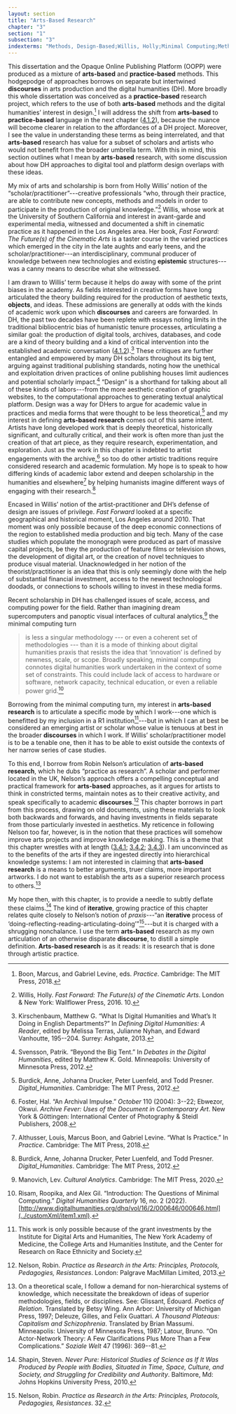 ```yaml
---
layout: section
title: "Arts-Based Research"
chapter: "3"
section: "1"
subsection: "3"
indexterms: "Methods, Design-Based;Willis, Holly;Minimal Computing;Methods, Arts-Based"
---
```


This dissertation and the Opaque Online Publishing Platform (OOPP) were produced as a mixture of <span data-tooltip aria-haspopup="true" class="has-tip" data-disable-hover="false" tabindex="1" title="Arts-based methods refer to any research method that applies creative activity as a research method. This can include traditional arts like painting, sculpture, or dance, or more complex conceptual or multi-media approaches."><b>arts-based</b></span> and <span data-tooltip aria-haspopup="true" class="has-tip" data-disable-hover="false" tabindex="1" title="Practice-based research refers to methodologies that entwine various non-lingual, non-theoretical approaches to answer research questions. Arts-based and design-based research both fit under the umbrella of practice-based research."><b>practice-based</b></span> methods. This hodgepodge of approaches borrows on separate but intertwined <span data-tooltip aria-haspopup="true" class="has-tip" data-disable-hover="false" tabindex="1" title="Discourse refers to a scholarly conversation which occurs in a field of knowledge production. I use it in a Foucauldian sense, to convey the agreed upon modes and objects of discussion which are taken for granted in a community or scholarly field."><b>discourses</b></span> in arts production and the digital humanities (DH). More broadly this whole dissertation was conceived as a <span data-tooltip aria-haspopup="true" class="has-tip" data-disable-hover="false" tabindex="1" title="Practice-based research refers to methodologies that entwine various non-lingual, non-theoretical approaches to answer research questions. Arts-based and design-based research both fit under the umbrella of practice-based research."><b>practice-based</b></span> research project, which refers to the use of both <span data-tooltip aria-haspopup="true" class="has-tip" data-disable-hover="false" tabindex="1" title="Arts-based methods refer to any research method that applies creative activity as a research method. This can include traditional arts like painting, sculpture, or dance, or more complex conceptual or multi-media approaches."><b>arts-based</b></span> methods and the digital humanities’ interest in design.[^fn1] I will address the shift from <span data-tooltip aria-haspopup="true" class="has-tip" data-disable-hover="false" tabindex="1" title="Arts-based methods refer to any research method that applies creative activity as a research method. This can include traditional arts like painting, sculpture, or dance, or more complex conceptual or multi-media approaches."><b>arts-based</b></span> to <span data-tooltip aria-haspopup="true" class="has-tip" data-disable-hover="false" tabindex="1" title="Practice-based research refers to methodologies that entwine various non-lingual, non-theoretical approaches to answer research questions. Arts-based and design-based research both fit under the umbrella of practice-based research."><b>practice-based</b></span> language in the next chapter (<a href="{{ site.baseurl }}/dissertation/4_1_2}}">4.1.2</a>), because the nuance will become clearer in relation to the affordances of a DH project. Moreover, I see the value in understanding these terms as being interrelated, and that <span data-tooltip aria-haspopup="true" class="has-tip" data-disable-hover="false" tabindex="1" title="Arts-based methods refer to any research method that applies creative activity as a research method. This can include traditional arts like painting, sculpture, or dance, or more complex conceptual or multi-media approaches."><b>arts-based</b></span> research has value for a subset of scholars and artists who would not benefit from the broader umbrella term. With this in mind, this section outlines what I mean by <span data-tooltip aria-haspopup="true" class="has-tip" data-disable-hover="false" tabindex="1" title="Arts-based methods refer to any research method that applies creative activity as a research method. This can include traditional arts like painting, sculpture, or dance, or more complex conceptual or multi-media approaches."><b>arts-based</b></span> research, with some discussion about how DH approaches to digital tool and platform design overlaps with these ideas.

My mix of arts and scholarship is born from Holly Willis’ notion of the “scholar/practitioner”---creative professionals “who, through their practice, are able to contribute new concepts, methods and models in order to participate in the production of original knowledge.”[^fn2]  Willis, whose work at the University of Southern California and interest in avant-garde and experimental media, witnessed and documented a shift in cinematic practice as it happened in the Los Angeles area. Her book, *Fast Forward: The Future(s) of the Cinematic Arts* is a taster course in the varied practices which emerged in the city in the late aughts and early teens, and the scholar/practitioner---an interdisciplinary, communal producer of knowledge between new technologies and existing <span data-tooltip aria-haspopup="true" class="has-tip" data-disable-hover="false" tabindex="1" title="Epistemics is a philosophical term referring to the study of knowledge. I use it to talk about the entwined practices of scientific culture, its arguments, and its methodologies."><b>epistemic</b></span> structures---was a canny means to describe what she witnessed.

I am drawn to Willis’ term because it helps do away with some of the print biases in the academy. As fields interested in creative forms have long articulated the theory building required for the production of aesthetic texts, <span data-tooltip aria-haspopup="true" class="has-tip" data-disable-hover="false" tabindex="1" title="I use the term research object to refer to a  relationship between a researcher and what they research. An object is a non-human thing that a researcher can define or characterize within a disciplinary field or discourse."><b>objects</b></span>, and ideas. These admissions are generally at odds with the kinds of academic work upon which <span data-tooltip aria-haspopup="true" class="has-tip" data-disable-hover="false" tabindex="1" title="Discourse refers to a scholarly conversation which occurs in a field of knowledge production. I use it in a Foucauldian sense, to convey the agreed upon modes and objects of discussion which are taken for granted in a community or scholarly field."><b>discourses</b></span> and careers are forwarded. In DH, the past two decades have been replete with essays noting limits in the traditional bibliocentric bias of humanistic tenure processes, articulating a similar goal: the production of digital tools, archives, databases, and code are a kind of theory building and a kind of critical intervention into the established academic conversation (<a href="{{ site.baseurl }}/dissertation/4_1_2}}">4.1.2</a>).[^fn3]  These critiques are further entangled and empowered by many DH scholars throughout its big tent, arguing against traditional publishing standards, noting how the unethical and exploitation driven practices of online publishing houses limit audiences and potential scholarly impact.[^fn4] “Design” is a shorthand for talking about all of these kinds of labors---from the more aesthetic creation of graphic websites, to the computational approaches to generating textual analytical platform. Design was a way for DHers to argue for academic value in practices and media forms that were thought to be less theoretical,[^fn5] and my interest in defining <span data-tooltip aria-haspopup="true" class="has-tip" data-disable-hover="false" tabindex="1" title="Arts-based methods refer to any research method that applies creative activity as a research method. This can include traditional arts like painting, sculpture, or dance, or more complex conceptual or multi-media approaches."><b>arts-based research</b></span> comes out of this same intent. Artists have long developed work that is deeply theoretical, historically significant, and culturally critical, and their work is often more than just the creation of that art piece, as they require research, experimentation, and exploration. Just as the work in this chapter is indebted to artist engagements with the archive,[^fn6] so too do other artistic traditions require considered research and academic formulation. My hope is to speak to how differing kinds of academic labor extend and deepen scholarship in the humanities and elsewhere[^fn7] by helping humanists imagine different ways of engaging with their research.[^fn8] 

Encased in Willis’ notion of the artist-practitioner and DH’s defense of design are issues of privilege. *Fast Forward* looked at a specific geographical and historical moment, Los Angeles around 2010. That moment was only possible because of the deep economic connections of the region to established media production and big tech. Many of the case studies which populate the monograph were produced as part of massive capital projects, be they the production of feature films or television shows, the development of digital art, or the creation of novel techniques to produce visual material. Unacknowledged in her notion of the theorist/practitioner is an idea that this is only seemingly done with the help of substantial financial investment, access to the newest technological doodads, or connections to schools willing to invest in these media forms.

Recent scholarship in DH has challenged issues of scale, access, and computing power for the field. Rather than imagining dream supercomputers and panoptic visual interfaces of cultural analytics,[^fn9] the minimal computing turn

>is less a singular methodology --- or even a coherent set of methodologies --- than it is a mode of thinking about digital humanities praxis that resists the idea that ‘innovation’ is defined by newness, scale, or scope. Broadly speaking, minimal computing connotes digital humanities work undertaken in the context of some set of constraints. This could include lack of access to hardware or software, network capacity, technical education, or even a reliable power grid.[^fn10]

Borrowing from the minimal computing turn, my interest in <span data-tooltip aria-haspopup="true" class="has-tip" data-disable-hover="false" tabindex="1" title="Arts-based methods refer to any research method that applies creative activity as a research method. This can include traditional arts like painting, sculpture, or dance, or more complex conceptual or multi-media approaches."><b>arts-based research</b></span> is to articulate a specific mode by which I work---one which is benefitted by my inclusion in a R1 institution[^fn11]---but in which I can at best be considered an emerging artist or scholar whose value is tenuous at best in the broader <span data-tooltip aria-haspopup="true" class="has-tip" data-disable-hover="false" tabindex="1" title="Discourse refers to a scholarly conversation which occurs in a field of knowledge production. I use it in a Foucauldian sense, to convey the agreed upon modes and objects of discussion which are taken for granted in a community or scholarly field."><b>discourses</b></span> in which I work. If Willis’ scholar/practitioner model is to be a tenable one, then it has to be able to exist outside the contexts of her narrow series of case studies.

To this end, I borrow from Robin Nelson’s articulation of <span data-tooltip aria-haspopup="true" class="has-tip" data-disable-hover="false" tabindex="1" title="Arts-based methods refer to any research method that applies creative activity as a research method. This can include traditional arts like painting, sculpture, or dance, or more complex conceptual or multi-media approaches."><b>arts-based research</b></span>, which he dubs “practice as research”. A scholar and performer located in the UK, Nelson’s approach offers a compelling conceptual and practical framework for <span data-tooltip aria-haspopup="true" class="has-tip" data-disable-hover="false" tabindex="1" title="Arts-based methods refer to any research method that applies creative activity as a research method. This can include traditional arts like painting, sculpture, or dance, or more complex conceptual or multi-media approaches."><b>arts-based</b></span> approaches, as it argues for artists to think in constricted terms, maintain notes as to their creative activity, and speak specifically to academic <span data-tooltip aria-haspopup="true" class="has-tip" data-disable-hover="false" tabindex="1" title="Discourse refers to a scholarly conversation which occurs in a field of knowledge production. I use it in a Foucauldian sense, to convey the agreed upon modes and objects of discussion which are taken for granted in a community or scholarly field."><b>discourses</b></span>.[^fn12] This chapter borrows in part from this process, drawing on old documents, using these materials to look both backwards and forwards, and having investments in fields separate from those particularly invested in aesthetics. My reticence in following Nelson too far, however, is in the notion that these practices will somehow improve arts projects and improve knowledge making. This is a theme that this chapter wrestles with at length (<a href="{{ site.baseurl }}/dissertation/3_4_1}}">3.4.1</a>; <a href="{{ site.baseurl }}/dissertation/3_4_2}}">3.4.2</a>; <a href="{{ site.baseurl }}/dissertation/3_4_3}}">3.4.3</a>). I am unconvinced as to the benefits of the arts if they are ingested directly into hierarchical knowledge systems: I am not interested in claiming that <span data-tooltip aria-haspopup="true" class="has-tip" data-disable-hover="false" tabindex="1" title="Arts-based methods refer to any research method that applies creative activity as a research method. This can include traditional arts like painting, sculpture, or dance, or more complex conceptual or multi-media approaches."><b>arts-based research</b></span> is a means to better arguments, truer claims, more important artworks. I do not want to establish the arts as a superior research process to others.[^fn13]

My hope then, with this chapter, is to provide a needle to subtly deflate these claims.[^fn14] The kind of <span data-tooltip aria-haspopup="true" class="has-tip" data-disable-hover="false" tabindex="1" title="Iterative, here, refers to a process of learning in which completed projects are analyzed after their completion. This analysis allows for future projects to be more successful, and to address new, but related concepts."><b>iterative</b></span>, growing practice of this chapter relates quite closely to Nelson’s notion of *praxis*---“an <span data-tooltip aria-haspopup="true" class="has-tip" data-disable-hover="false" tabindex="1" title="Iterative, here, refers to a process of learning in which completed projects are analyzed after their completion. This analysis allows for future projects to be more successful, and to address new, but related concepts."><b>iterative</b></span> process of ‘doing-reflecting-reading-articulating-doing’”[^fn15]---but it is charged with a shrugging nonchalance. I use the term <span data-tooltip aria-haspopup="true" class="has-tip" data-disable-hover="false" tabindex="1" title="Arts-based methods refer to any research method that applies creative activity as a research method. This can include traditional arts like painting, sculpture, or dance, or more complex conceptual or multi-media approaches."><b>arts-based</b></span> research as my own articulation of an otherwise disparate <span data-tooltip aria-haspopup="true" class="has-tip" data-disable-hover="false" tabindex="1" title="Discourse refers to a scholarly conversation which occurs in a field of knowledge production. I use it in a Foucauldian sense, to convey the agreed upon modes and objects of discussion which are taken for granted in a community or scholarly field."><b>discourse</b></span>, to distill a simple definition. <span data-tooltip aria-haspopup="true" class="has-tip" data-disable-hover="false" tabindex="1" title="Arts-based methods refer to any research method that applies creative activity as a research method. This can include traditional arts like painting, sculpture, or dance, or more complex conceptual or multi-media approaches."><b>Arts-based research</b></span> is as it reads: it is research that is done through artistic practice.

[^fn1]: Boon, Marcus, and Gabriel Levine, eds. *Practice*. Cambridge: The MIT Press, 2018.

[^fn2]: Willis, Holly. *Fast Forward: The Future(s) of the Cinematic Arts*. London & New York: Wallflower Press, 2016. 10.

[^fn3]: Kirschenbaum, Matthew G. “What Is Digital Humanities and What’s It Doing in English Departments?” In *Defining Digital Humanities: A Reader*, edited by Melissa Terras, Julianne Nyhan, and Edward Vanhoutte, 195--204. Surrey: Ashgate, 2013.

[^fn4]: Svensson, Patrik. “Beyond the Big Tent.” In *Debates in the Digital Humanities*, edited by Matthew K. Gold. Minneapolis: University of Minnesota Press, 2012.

[^fn5]: Burdick, Anne, Johanna Drucker, Peter Luenfeld, and Todd Presner. *Digital_Humanities*. Cambridge: The MIT Press, 2012.

[^fn6]: Foster, Hal. “An Archival Impulse.” *October* 110 (2004): 3--22; Ebwezor, Okwui. *Archive Fever: Uses of the Document in Contemporary Art*. New York & Göttingen: International Center of Photography & Steidl Publishers, 2008.

[^fn7]: Althusser, Louis, Marcus Boon, and Gabriel Levine. “What Is Practice.” In *Practice*. Cambridge: The MIT Press, 2018.

[^fn8]: Burdick, Anne, Johanna Drucker, Peter Luenfeld, and Todd Presner. *Digital_Humanities*. Cambridge: The MIT Press, 2012.

[^fn9]: Manovich, Lev. *Cultural Analytics*. Cambridge: The MIT Press, 2020.

[^fn10]: Risam, Roopika, and Alex Gil. “Introduction: The Questions of Minimal Computing.” *Digital Humanities Quarterly* 16, no. 2 (2022). [http://www.digitalhumanities.org/dhq/vol/16/2/000646/000646.html](../customXml/item1.xml).

[^fn11]: This work is only possible because of the grant investments by the Institute for Digital Arts and Humanities, The New York Academy of Medicine, the College Arts and Humanities Institute, and the Center for Research on Race Ethnicity and Society.

[^fn12]: Nelson, Robin. *Practice as Research in the Arts: Principles, Protocols, Pedagogies, Resistances*. London: Palgrave MacMillan Limited, 2013.

[^fn13]: On a theoretical scale, I follow a demand for non-hierarchical systems of knowledge, which necessitate the breakdown of ideas of superior methodologies, fields, or disciplines. See: Glissant, Édouard. *Poetics of Relation*. Translated by Betsy Wing. Ann Arbor: University of Michigan Press, 1997; Deleuze, Gilles, and Felix Guattari. *A Thousand Plateaus: Capitalism and Schizophrenia*. Translated by Brian Massumi. Minneapolis: University of Minnesota Press, 1987; Latour, Bruno. “On Actor-Network Theory: A Few Clarifications Plus More Than a Few Complications.” *Soziale Welt* 47 (1996): 369--81.

[^fn14]: Shapin, Steven. *Never Pure: Historical Studies of Science as If It Was Produced by People with Bodies, Situated in Time, Space, Culture, and Society, and Struggling for Credibility and Authority*. Baltimore, Md: Johns Hopkins University Press, 2010.

[^fn15]: Nelson, Robin. *Practice as Research in the Arts: Principles, Protocols, Pedagogies, Resistances*. 32.